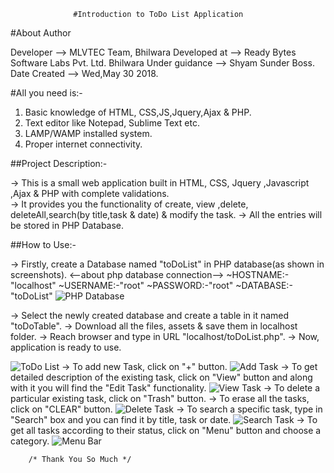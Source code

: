 			      #Introduction to ToDo List Application

#About Author

Developer	-->   MLVTEC Team, Bhilwara
Developed at 	-->   Ready Bytes Software Labs Pvt. Ltd. Bhilwara
Under guidance	-->   Shyam Sunder Boss.
Date Created	-->   Wed,May 30 2018.

#All you need is:-

1. Basic knowledge of HTML, CSS,JS,Jquery,Ajax & PHP.
2. Text editor like Notepad, Sublime Text etc. 
3. LAMP/WAMP installed system.
4. Proper internet connectivity.

##Project Description:-

-> This is a small web application built in HTML, CSS, Jquery ,Javascript ,Ajax & PHP with complete validations.  
-> It provides you the functionality of create, view ,delete, deleteAll,search(by title,task & date) & modify the task. 
-> All the entries will be stored in PHP Database.

##How to Use:-

-> Firstly, create a Database named "toDoList" in PHP database(as shown in screenshots).
	<--about php database connection-->
		~HOSTNAME:-"localhost"
		~USERNAME:-"root"
		~PASSWORD:-"root"
		~DATABASE:-"toDoList"
![PHP Database](https://github.com/Rajs0ni/Web-Apps/blob/master/todolist/Screenshot-6.png)

-> Select the newly created database and create a table in it named "toDoTable".
-> Download all the files, assets & save them in localhost folder.
-> Reach browser and type in URL "localhost/toDoList.php".
-> Now, application is ready to use.

![ToDo List](https://github.com/Rajs0ni/Web-Apps/blob/master/todolist/Screenshot-1.png)
-> To add new Task, click on "+" button.
![Add Task](https://github.com/Rajs0ni/Web-Apps/blob/master/todolist/Screenshot-2.png)
-> To get detailed description of the existing task, click on "View" button and along with it you will find the "Edit Task" functionality.
![View Task](https://github.com/Rajs0ni/Web-Apps/blob/master/todolist/Screenshot-3.png)
-> To delete a particular existing task, click on "Trash" button.
-> To erase all the tasks, click on "CLEAR" button.
![Delete Task](https://github.com/Rajs0ni/Web-Apps/blob/master/todolist/Screenshot-1.png)
-> To search a specific task, type in "Search" box and you can find it by title, task or date.
![Search Task](https://github.com/Rajs0ni/Web-Apps/blob/master/todolist/Screenshot-7.png)
-> To get all tasks according to their status, click on "Menu" button and choose a category.
![Menu Bar](https://github.com/Rajs0ni/Web-Apps/blob/master/todolist/Screenshot-5.png)

		/* Thank You So Much */
